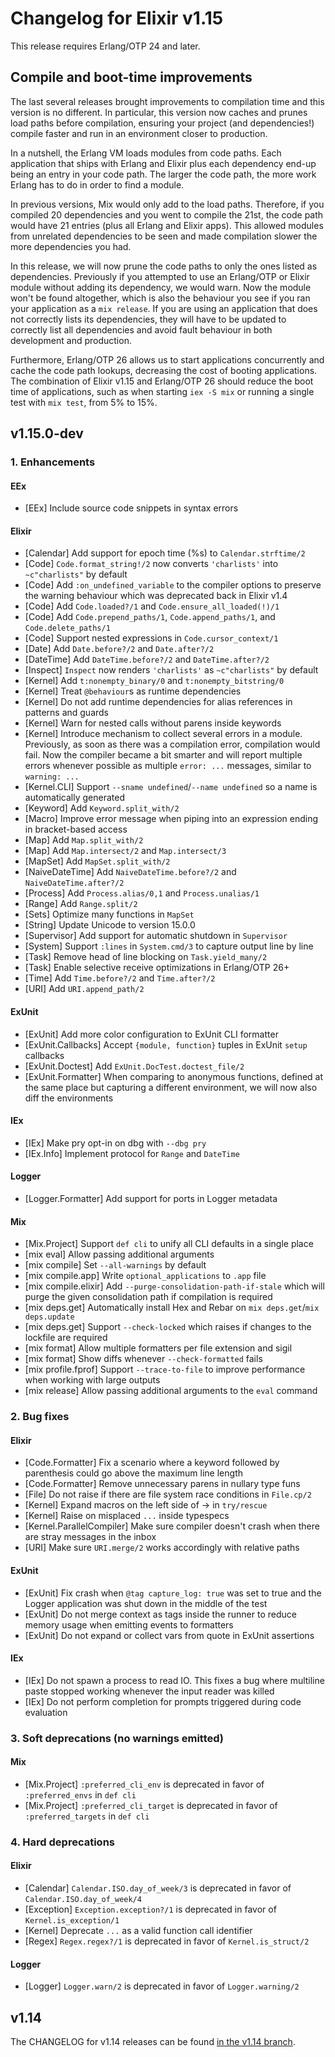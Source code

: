 # Changelog for Elixir v1.15

This release requires Erlang/OTP 24 and later.

## Compile and boot-time improvements

The last several releases brought improvements to compilation
time and this version is no different. In particular, this version
now caches and prunes load paths before compilation, ensuring your
project (and dependencies!) compile faster and run in an environment
closer to production.

In a nutshell, the Erlang VM loads modules from code paths. Each
application that ships with Erlang and Elixir plus each dependency
end-up being an entry in your code path. The larger the code path,
the more work Erlang has to do in order to find a module.

In previous versions, Mix would only add to the load paths. Therefore,
if you compiled 20 dependencies and you went to compile the 21st,
the code path would have 21 entries (plus all Erlang and Elixir apps).
This allowed modules from unrelated dependencies to be seen and made
compilation slower the more dependencies you had.

In this release, we will now prune the code paths to only the ones
listed as dependencies. Previously if you attempted to use an Erlang/OTP
or Elixir module without adding its dependency, we would warn. Now
the module won't be found altogether, which is also the behaviour you see
if you ran your application as a `mix release`. If you are using an
application that does not correctly lists its dependencies, they will
have to be updated to correctly list all dependencies and avoid
fault behaviour in both development and production.

Furthermore, Erlang/OTP 26 allows us to start applications concurrently
and cache the code path lookups, decreasing the cost of booting applications.
The combination of Elixir v1.15 and Erlang/OTP 26 should reduce the boot
time of applications, such as when starting `iex -S mix` or running a single
test with `mix test`, from 5% to 15%.

## v1.15.0-dev

### 1. Enhancements

#### EEx

  * [EEx] Include source code snippets in syntax errors

#### Elixir

  * [Calendar] Add support for epoch time (%s) to `Calendar.strftime/2`
  * [Code] `Code.format_string!/2` now converts `'charlists'` into `~c"charlists"` by default
  * [Code] Add `:on_undefined_variable` to the compiler options to preserve the warning behaviour which was deprecated back in Elixir v1.4
  * [Code] Add `Code.loaded?/1` and `Code.ensure_all_loaded(!)/1`
  * [Code] Add `Code.prepend_paths/1`, `Code.append_paths/1`, and `Code.delete_paths/1`
  * [Code] Support nested expressions in `Code.cursor_context/1`
  * [Date] Add `Date.before?/2` and `Date.after?/2`
  * [DateTime] Add `DateTime.before?/2` and `DateTime.after?/2`
  * [Inspect] `Inspect` now renders `'charlists'` as `~c"charlists"` by default
  * [Kernel] Add `t:nonempty_binary/0` and `t:nonempty_bitstring/0`
  * [Kernel] Treat `@behaviour`s as runtime dependencies
  * [Kernel] Do not add runtime dependencies for alias references in patterns and guards
  * [Kernel] Warn for nested calls without parens inside keywords
  * [Kernel] Introduce mechanism to collect several errors in a module. Previously, as soon as there was a compilation error, compilation would fail. Now the compiler became a bit smarter and will report multiple errors whenever possible as multiple `error: ...` messages, similar to `warning: ...`
  * [Kernel.CLI] Support `--sname undefined`/`--name undefined` so a name is automatically generated
  * [Keyword] Add `Keyword.split_with/2`
  * [Macro] Improve error message when piping into an expression ending in bracket-based access
  * [Map] Add `Map.split_with/2`
  * [Map] Add `Map.intersect/2` and `Map.intersect/3`
  * [MapSet] Add `MapSet.split_with/2`
  * [NaiveDateTime] Add `NaiveDateTime.before?/2` and `NaiveDateTime.after?/2`
  * [Process] Add `Process.alias/0,1` and `Process.unalias/1`
  * [Range] Add `Range.split/2`
  * [Sets] Optimize many functions in `MapSet`
  * [String] Update Unicode to version 15.0.0
  * [Supervisor] Add support for automatic shutdown in `Supervisor`
  * [System] Support `:lines` in `System.cmd/3` to capture output line by line
  * [Task] Remove head of line blocking on `Task.yield_many/2`
  * [Task] Enable selective receive optimizations in Erlang/OTP 26+
  * [Time] Add `Time.before?/2` and `Time.after?/2`
  * [URI] Add `URI.append_path/2`

#### ExUnit

  * [ExUnit] Add more color configuration to ExUnit CLI formatter
  * [ExUnit.Callbacks] Accept `{module, function}` tuples in ExUnit `setup` callbacks
  * [ExUnit.Doctest] Add `ExUnit.DocTest.doctest_file/2`
  * [ExUnit.Formatter] When comparing to anonymous functions, defined at the same place but capturing a different environment, we will now also diff the environments

#### IEx

  * [IEx] Make pry opt-in on dbg with `--dbg pry`
  * [IEx.Info] Implement protocol for `Range` and `DateTime`

#### Logger

  * [Logger.Formatter] Add support for ports in Logger metadata

#### Mix

  * [Mix.Project] Support `def cli` to unify all CLI defaults in a single place
  * [mix eval] Allow passing additional arguments
  * [mix compile] Set `--all-warnings` by default
  * [mix compile.app] Write `optional_applications` to `.app` file
  * [mix compile.elixir] Add `--purge-consolidation-path-if-stale` which will purge the given consolidation path if compilation is required
  * [mix deps.get] Automatically install Hex and Rebar on `mix deps.get`/`mix deps.update`
  * [mix deps.get] Support `--check-locked` which raises if changes to the lockfile are required
  * [mix format] Allow multiple formatters per file extension and sigil
  * [mix format] Show diffs whenever `--check-formatted` fails
  * [mix profile.fprof] Support `--trace-to-file` to improve performance when working with large outputs
  * [mix release] Allow passing additional arguments to the `eval` command

### 2. Bug fixes

#### Elixir

  * [Code.Formatter] Fix a scenario where a keyword followed by parenthesis could go above the maximum line length
  * [Code.Formatter] Remove unnecessary parens in nullary type funs
  * [File] Do not raise if there are file system race conditions in `File.cp/2`
  * [Kernel] Expand macros on the left side of -> in `try/rescue`
  * [Kernel] Raise on misplaced `...` inside typespecs
  * [Kernel.ParallelCompiler] Make sure compiler doesn't crash when there are stray messages in the inbox
  * [URI] Make sure `URI.merge/2` works accordingly with relative paths

#### ExUnit

  * [ExUnit] Fix crash when `@tag capture_log: true` was set to true and the Logger application was shut down in the middle of the test
  * [ExUnit] Do not merge context as tags inside the runner to reduce memory usage when emitting events to formatters
  * [ExUnit] Do not expand or collect vars from quote in ExUnit assertions

#### IEx

  * [IEx] Do not spawn a process to read IO. This fixes a bug where multiline paste stopped working
    whenever the input reader was killed
  * [IEx] Do not perform completion for prompts triggered during code evaluation

### 3. Soft deprecations (no warnings emitted)

#### Mix

  * [Mix.Project] `:preferred_cli_env` is deprecated in favor of `:preferred_envs` in `def cli`
  * [Mix.Project] `:preferred_cli_target` is deprecated in favor of `:preferred_targets` in `def cli`

### 4. Hard deprecations

#### Elixir

  * [Calendar] `Calendar.ISO.day_of_week/3` is deprecated in favor of `Calendar.ISO.day_of_week/4`
  * [Exception] `Exception.exception?/1` is deprecated in favor of `Kernel.is_exception/1`
  * [Kernel] Deprecate `...` as a valid function call identifier
  * [Regex] `Regex.regex?/1` is deprecated in favor of `Kernel.is_struct/2`

#### Logger

  * [Logger] `Logger.warn/2` is deprecated in favor of `Logger.warning/2`

## v1.14

The CHANGELOG for v1.14 releases can be found [in the v1.14 branch](https://github.com/elixir-lang/elixir/blob/v1.14/CHANGELOG.md).
